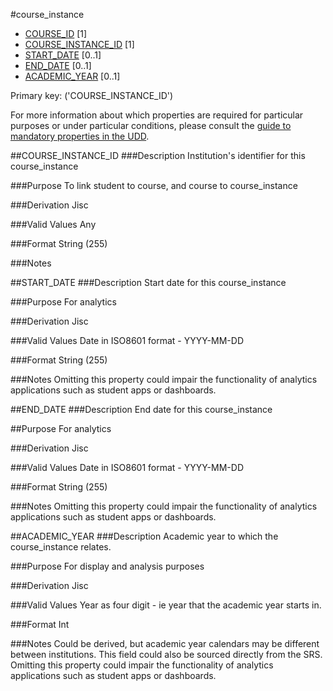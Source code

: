#course_instance
* [COURSE_ID](course.md#course_id) [1]
* [COURSE_INSTANCE_ID](#course_instance_id) [1]
* [START_DATE](#start_date) [0..1]
* [END_DATE](#end_date) [0..1]
* [ACADEMIC_YEAR](#academic_year) [0..1]

Primary key: ('COURSE_INSTANCE_ID')

For more information about which properties are required for particular purposes or under particular conditions, please consult the [guide to mandatory properties in the UDD](../mandatory.md).

##COURSE_INSTANCE_ID
###Description
Institution's identifier for this course_instance

###Purpose
To link student to course, and course to course_instance

###Derivation
Jisc

###Valid Values
Any

###Format
String (255)

###Notes

##START_DATE
###Description
Start date for this course_instance

###Purpose
For analytics

###Derivation
Jisc

###Valid Values
Date in ISO8601 format - YYYY-MM-DD

###Format
String (255)

###Notes
Omitting this property could impair the functionality of analytics applications such as student apps or dashboards.

##END_DATE
###Description
End date for this course_instance

##Purpose
For analytics

###Derivation
Jisc

###Valid Values
Date in ISO8601 format - YYYY-MM-DD

###Format
String (255)

###Notes
Omitting this property could impair the functionality of analytics applications such as student apps or dashboards.

##ACADEMIC_YEAR
###Description
Academic year to which the course_instance relates. 

###Purpose
For display and analysis purposes

###Derivation
Jisc

###Valid Values
Year as four digit - ie year that the academic year starts in.

###Format
Int

###Notes
Could be derived, but academic year calendars may be different between institutions. This field could also be sourced directly from the SRS.
Omitting this property could impair the functionality of analytics applications such as student apps or dashboards.